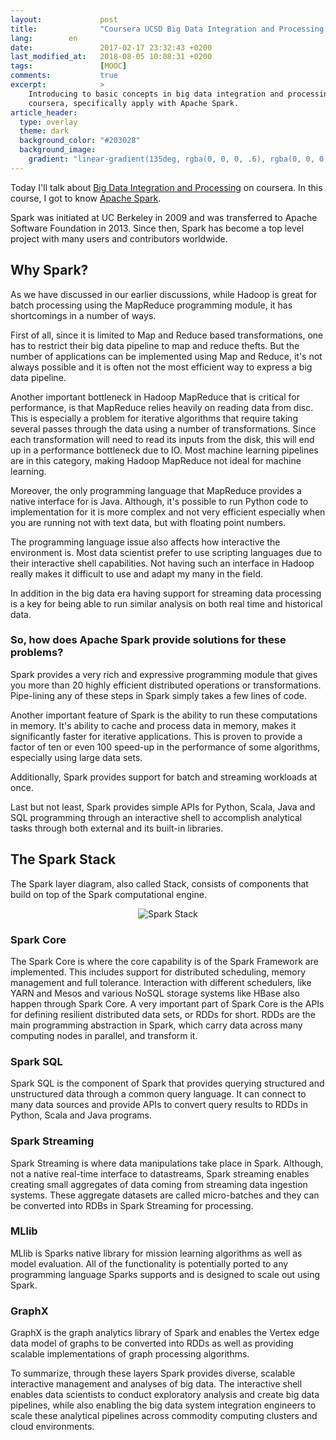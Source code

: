 ```yaml
---
layout:             post
title:              "Coursera UCSD Big Data Integration and Processing review"
lang:        en
date:               2017-02-17 23:32:43 +0200
last_modified_at:   2018-08-05 10:08:31 +0200
tags:               [MOOC]
comments:           true
excerpt:            >
    Introducing to basic concepts in big data integration and processing by
    coursera, specifically apply with Apache Spark.
article_header:
  type: overlay
  theme: dark
  background_color: "#203028"
  background_image:
    gradient: "linear-gradient(135deg, rgba(0, 0, 0, .6), rgba(0, 0, 0, .4))"
---
```


Today I'll talk about [Big Data Integration and Processing][Big Data Integration and Processing]
on coursera. In this course, I got to know [Apache Spark][Apache Spark].

Spark was initiated at UC Berkeley in 2009 and was transferred to Apache
Software Foundation in 2013. Since then, Spark has become a top level project
with many users and contributors worldwide.

## Why Spark?

As we have discussed in our earlier discussions, while Hadoop is great for batch
processing using the MapReduce programming module, it has shortcomings in a
number of ways.

First of all, since it is limited to Map and Reduce based transformations, one
has to restrict their big data pipeline to map and reduce thefts. But the number
of applications can be implemented using Map and Reduce, it's not always
possible and it is often not the most efficient way to express a big data
pipeline.

Another important bottleneck in Hadoop MapReduce that is critical for
performance, is that MapReduce relies heavily on reading data from disc. This is
especially a problem for iterative algorithms that require taking several passes
through the data using a number of transformations. Since each transformation
will need to read its inputs from the disk, this will end up in a performance
bottleneck due to IO. Most machine learning pipelines are in this category,
making Hadoop MapReduce not ideal for machine learning.

Moreover, the only programming language that MapReduce provides a native
interface for is Java. Although, it's possible to run Python code to
implementation for it is more complex and not very efficient especially when you
are running not with text data, but with floating point numbers.

The programming language issue also affects how interactive the environment is.
Most data scientist prefer to use scripting languages due to their interactive
shell capabilities. Not having such an interface in Hadoop really makes it
difficult to use and adapt my many in the field.

In addition in the big data era having support for streaming data processing is
a key for being able to run similar analysis on both real time and historical
data.

### So, how does Apache Spark provide solutions for these problems?

Spark provides a very rich and expressive programming module that gives you more
than 20 highly efficient distributed operations or transformations. Pipe-lining
any of these steps in Spark simply takes a few lines of code.

Another important feature of Spark is the ability to run these computations in
memory. It's ability to cache and process data in memory, makes it significantly
faster for iterative applications. This is proven to provide a factor of ten or
even 100 speed-up in the performance of some algorithms, especially using large
data sets.

Additionally, Spark provides support for batch and streaming workloads at once.

Last but not least, Spark provides simple APIs for Python, Scala, Java and SQL
programming through an interactive shell to accomplish analytical tasks through
both external and its built-in libraries. 

## The Spark Stack

The Spark layer diagram, also called Stack, consists of components that build on
top of the Spark computational engine.

<p align="center">
  <img alt="Spark Stack" src="{{ site.baseurl }}/images/20170217-spark-stack.png"/>
</p>

### Spark Core

The Spark Core is where the core capability is of the Spark Framework are
implemented. This includes support for distributed scheduling, memory management
and full tolerance. Interaction with different schedulers, like YARN and Mesos
and various NoSQL storage systems like HBase also happen through Spark Core. A
very important part of Spark Core is the APIs for defining resilient distributed
data sets, or RDDs for short. RDDs are the main programming abstraction in Spark,
which carry data across many computing nodes in parallel, and transform it.

### Spark SQL

Spark SQL is the component of Spark that provides querying structured and
unstructured data through a common query language. It can connect to many data
sources and provide APIs to convert query results to RDDs in Python, Scala and
Java programs.

### Spark Streaming

Spark Streaming is where data manipulations take place in Spark. Although, not a
native real-time interface to datastreams, Spark streaming enables creating
small aggregates of data coming from streaming data ingestion systems. These
aggregate datasets are called micro-batches and they can be converted into RDBs
in Spark Streaming for processing.

### MLlib

MLlib is Sparks native library for mission learning algorithms as well as model
evaluation. All of the functionality is potentially ported to any programming
language Sparks supports and is designed to scale out using Spark.

### GraphX

GraphX is the graph analytics library of Spark and enables the Vertex edge data
model of graphs to be converted into RDDs as well as providing scalable
implementations of graph processing algorithms.

To summarize, through these layers Spark provides diverse, scalable interactive
management and analyses of big data. The interactive shell enables data
scientists to conduct exploratory analysis and create big data pipelines, while
also enabling the big data system integration engineers to scale these
analytical pipelines across commodity computing clusters and cloud environments.

[Big Data Integration and Processing]: https://www.coursera.org/learn/big-data-integration-processing
[Apache Spark]: http://spark.apache.org
